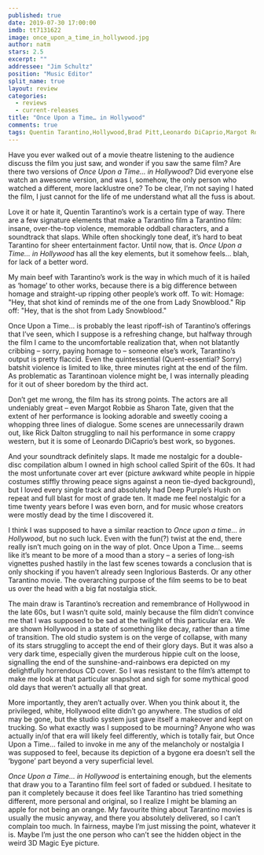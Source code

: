 ```yaml
---
published: true
date: 2019-07-30 17:00:00
imdb: tt7131622
image: once_upon_a_time_in_hollywood.jpg
author: natm
stars: 2.5
excerpt: ""
addressee: "Jim Schultz"
position: "Music Editor"
split_name: true
layout: review
categories: 
  - reviews
  - current-releases
title: "Once Upon a Time… in Hollywood"
comments: true
tags: Quentin Tarantino,Hollywood,Brad Pitt,Leonardo DiCaprio,Margot Robbie]
---
```

Have you ever walked out of a movie theatre listening to the audience discuss the film you just saw, and wonder if you saw the same film? Are there two versions of _Once Upon a Time… in Hollywood_? Did everyone else watch an awesome version, and was I, somehow, the only person who watched a different, more lacklustre one? To be clear, I’m not saying I hated the film, I just cannot for the life of me understand what all the fuss is about.

Love it or hate it, Quentin Tarantino’s work is a certain type of way. There are a few signature elements that make a Tarantino film a Tarantino film: insane, over-the-top violence, memorable oddball characters, and a soundtrack that slaps. While often shockingly tone deaf, it’s hard to beat Tarantino for sheer entertainment factor. Until now, that is. _Once Upon a Time… in Hollywood_ has all the key elements, but it somehow feels… blah, for lack of a better word.

My main beef with Tarantino’s work is the way in which much of it is hailed as ‘homage’ to other works, because there is a big difference between homage and straight-up ripping other people’s work off. To wit:
Homage: "Hey, that shot kind of reminds me of the one from Lady Snowblood."
Rip off: "Hey, that is the shot from Lady Snowblood."

Once Upon a Time… is probably the least ripoff-ish of Tarantino’s offerings that I’ve seen, which I suppose is a refreshing change, but halfway through the film I came to the uncomfortable realization that, when not blatantly cribbing – sorry, paying homage to – someone else’s work, Tarantino’s output is pretty flaccid. Even the quintessential (Quent-essential? Sorry) batshit violence is limited to like, three minutes right at the end of the film. As problematic as Tarantinoan violence might be, I was internally pleading for it out of sheer boredom by the third act.

Don’t get me wrong, the film has its strong points. The actors are all undeniably great – even Margot Robbie as Sharon Tate, given that the extent of her performance is looking adorable and sweetly cooing a whopping three lines of dialogue. Some scenes are unnecessarily drawn out, like Rick Dalton struggling to nail his performance in some crappy western, but it is some of Leonardo DiCaprio’s best work, so bygones.

And your soundtrack definitely slaps. It made me nostalgic for a double-disc compilation album I owned in high school called Spirit of the 60s. It had the most unfortunate cover art ever (picture awkward white people in hippie costumes stiffly throwing peace signs against a neon tie-dyed background), but I loved every single track and absolutely had Deep Purple’s Hush on repeat and full blast for most of grade ten. It made me feel nostalgic for a time twenty years before I was even born, and for music whose creators were mostly dead by the time I discovered it.

I think I was supposed to have a similar reaction to _Once upon a time… in Hollywood_, but no such luck. Even with the fun(?) twist at the end, there really isn’t much going on in the way of plot. Once Upon a Time… seems like it’s meant to be more of a mood than a story – a series of long-ish vignettes pushed hastily in the last few scenes towards a conclusion that is only shocking if you haven’t already seen Inglorious Basterds. Or any other Tarantino movie. The overarching purpose of the film seems to be to beat us over the head with a big fat nostalgia stick.

The main draw is Tarantino’s recreation and remembrance of Hollywood in the late 60s, but I wasn’t quite sold, mainly because the film didn’t convince me that I was supposed to be sad at the twilight of this particular era.  We are shown Hollywood in a state of something like decay, rather than a time of transition. The old studio system is on the verge of collapse, with many of its stars struggling to accept the end of their glory days. But it was also a very dark time, especially given the murderous hippie cult on the loose, signalling the end of the sunshine-and-rainbows era depicted on my delightfully horrendous CD cover. So I was resistant to the film’s attempt to make me look at that particular snapshot and sigh for some mythical good old days that weren’t actually all that great.

More importantly, they aren’t actually over. When you think about it, the privileged, white, Hollywood elite didn’t go anywhere. The studios of old may be gone, but the studio system just gave itself a makeover and kept on trucking. So what exactly was I supposed to be mourning? Anyone who was actually in/of that era will likely feel differently, which is totally fair, but Once Upon a Time… failed to invoke in me any of the melancholy or nostalgia I was supposed to feel, because its depiction of a bygone era doesn’t sell the ‘bygone’ part beyond a very superficial level.

_Once Upon a Time… in Hollywood_ is entertaining enough, but the elements that draw you to a Tarantino film feel sort of faded or subdued. I hesitate to pan it completely because it does feel like Tarantino has tried something different, more personal and original, so I realize I might be blaming an apple for not being an orange. My favourite thing about Tarantino movies is usually the music anyway, and there you absolutely delivered, so I can’t complain too much. In fairness, maybe I’m just missing the point, whatever it is. Maybe I’m just the one person who can’t see the hidden object in the weird 3D Magic Eye picture.